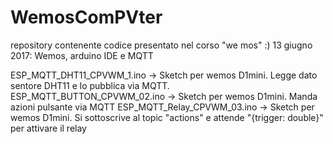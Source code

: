 # WemosComPVter
repository contenente codice presentato nel corso "we mos" :)
13 giugno 2017: Wemos, arduino IDE e MQTT

ESP_MQTT_DHT11_CPVWM_1.ino   -> Sketch per wemos D1mini. Legge dato sentore DHT11 e lo pubblica via MQTT. 
ESP_MQTT_BUTTON_CPVWM_02.ino -> Sketch per wemos D1mini. Manda azioni pulsante via MQTT
ESP_MQTT_Relay_CPVWM_03.ino  -> Sketch per wemos D1mini. Si sottoscrive al topic "actions" e attende "{trigger: double}" per attivare il relay